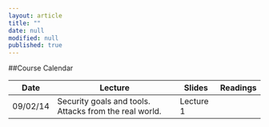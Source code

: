```yaml
---
layout: article
title: ""
date: null
modified: null
published: true
---
```


##Course Calendar

 Date | Lecture                                                        | Slides     | Readings                            |
------|----------------------------------------------------------------|------------|-------------------------------------|
 09/02/14  | Security goals and tools. Attacks from the real world.         | Lecture 1  |                                
